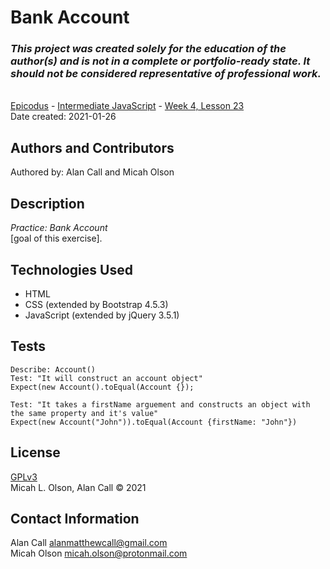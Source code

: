 # Bank Account

### _This project was created solely for the education of the author(s) and is not in a complete or portfolio-ready state. It should not be considered representative of professional work._
\
[Epicodus](https://www.epicodus.com/) - [Intermediate JavaScript](https://www.learnhowtoprogram.com/intermediate-javascript) - [Week 4, Lesson 23](https://www.learnhowtoprogram.com/intermediate-javascript/object-oriented-javascript/address-book-movie-tickets-bank-account)
\
Date created: 2021-01-26

## Authors and Contributors
Authored by: Alan Call and Micah Olson 

## Description
_Practice: Bank Account_  
[goal of this exercise].

## Technologies Used
* HTML
* CSS (extended by Bootstrap 4.5.3)
* JavaScript (extended by jQuery 3.5.1)

## Tests
  ```
  Describe: Account()
  Test: "It will construct an account object"
  Expect(new Account().toEqual(Account {});

  Test: "It takes a firstName arguement and constructs an object with the same property and it's value"
  Expect(new Account("John")).toEqual(Account {firstName: "John"})

  ```

## License
[GPLv3](https://choosealicense.com/licenses/gpl-3.0/)\
Micah L. Olson, Alan Call &copy; 2021

## Contact Information
Alan Call alanmatthewcall@gmail.com  
Micah Olson micah.olson@protonmail.com  